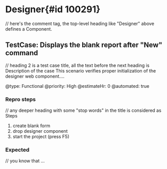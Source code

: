 # Designer{#id 100291}
// here's the comment tag, the top-level heading like "Designer" above defines a Component.

## TestCase: Displays the blank report after "New" command
// heading 2 is a test case title, all the text before the next heading is Description of the case
This scenario verifies proper initialization of the designer web component....

@type: Functional
@priority: High
@estimateHr: 0
@automated: true
 
### Repro steps
// any deeper heading with some "stop words" in the title is considered as Steps
1. create blank form
2. drop designer component
3. start the project (press F5)

### Expected
// you know that
...
